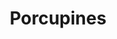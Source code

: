 ---
title: Porcupines
favorite: true
source: Mom
source_url: 
yield: 12 meatballs 
active_time: 
total_time: 
tags: 
  - american
  - entrees
ingredients: |-
  * 1 pound hamburger 
  * 1/2 cup uncooked white rice 
  * 1/2 cup water 
  * 1/3 cup chopped onions 
  * 1 tsp salt 
  * 1/2 tsp celery salt 
  * 1/8 tsp garlic powder 
  * 1/8 tsp pepper 
  * 1 15 ounce can tomato sauce 
  * 1 cup water 
  * 2 tsp Worcestershire sauce 
instructions: |-
  * Mix hamburger, rice, 1/2 cup water, onion, salt, celery salt, garlic powder, and pepper. Shape mixture by rounded tablespoons into 12 balls. Cool meatballs in 10 inch skillet until brown on all sides, drain. 
  * Mix remaining ingredients; pour over meatballs. Heat to boiling; reduce heat. Cover and simmer 45 minutes. Add water during cooking if necessary. 
notes: |-
  Oven porcupines: place meatballs in square baking dish, 8x8x2. Mix remaining ingredients, pour over meatballs. Cool and cover in 350 degree oven 45 minutes. Uncover and cook additional 15 minutes.
---